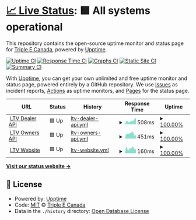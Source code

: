 # [📈 Live Status](https://status.triplee.dev): <!--live status--> **🟩 All systems operational**

This repository contains the open-source uptime monitor and status page for [Triple E Canada](http://tripleerv.com), powered by [Upptime](https://github.com/upptime/upptime).

[![Uptime CI](https://github.com/koj-co/upptime/workflows/Uptime%20CI/badge.svg)](https://github.com/koj-co/upptime/actions?query=workflow%3A%22Uptime+CI%22)
[![Response Time CI](https://github.com/koj-co/upptime/workflows/Response%20Time%20CI/badge.svg)](https://github.com/koj-co/upptime/actions?query=workflow%3A%22Response+Time+CI%22)
[![Graphs CI](https://github.com/koj-co/upptime/workflows/Graphs%20CI/badge.svg)](https://github.com/koj-co/upptime/actions?query=workflow%3A%22Graphs+CI%22)
[![Static Site CI](https://github.com/koj-co/upptime/workflows/Static%20Site%20CI/badge.svg)](https://github.com/koj-co/upptime/actions?query=workflow%3A%22Static+Site+CI%22)
[![Summary CI](https://github.com/koj-co/upptime/workflows/Summary%20CI/badge.svg)](https://github.com/koj-co/upptime/actions?query=workflow%3A%22Summary+CI%22)

With [Upptime](https://upptime.js.org), you can get your own unlimited and free uptime monitor and status page, powered entirely by a GitHub repository. We use [Issues](https://github.com/tripleerv/dealer-api-status/issues) as incident reports, [Actions](https://github.com/tripleerv/dealer-api-status/actions) as uptime monitors, and [Pages](https://status.triplee.dev) for the status page.

<!--start: status pages-->
<!-- This summary is generated by Upptime (https://github.com/upptime/upptime) -->
<!-- Do not edit this manually, your changes will be overwritten -->
<!-- prettier-ignore -->
| URL | Status | History | Response Time | Uptime |
| --- | ------ | ------- | ------------- | ------ |
| <img alt="" src="https://icons.duckduckgo.com/ip3/dealer.api.leisurevans.com.ico" height="13"> [LTV Dealer API](https://dealer.api.leisurevans.com) | 🟩 Up | [ltv-dealer-api.yml](https://github.com/tripleerv/dealer-api-status/commits/HEAD/history/ltv-dealer-api.yml) | <details><summary><img alt="Response time graph" src="./graphs/ltv-dealer-api/response-time-week.png" height="20"> 508ms</summary><br><a href="https://status.triplee.dev/history/ltv-dealer-api"><img alt="Response time 513" src="https://img.shields.io/endpoint?url=https%3A%2F%2Fraw.githubusercontent.com%2Ftripleerv%2Fdealer-api-status%2FHEAD%2Fapi%2Fltv-dealer-api%2Fresponse-time.json"></a><br><a href="https://status.triplee.dev/history/ltv-dealer-api"><img alt="24-hour response time 911" src="https://img.shields.io/endpoint?url=https%3A%2F%2Fraw.githubusercontent.com%2Ftripleerv%2Fdealer-api-status%2FHEAD%2Fapi%2Fltv-dealer-api%2Fresponse-time-day.json"></a><br><a href="https://status.triplee.dev/history/ltv-dealer-api"><img alt="7-day response time 508" src="https://img.shields.io/endpoint?url=https%3A%2F%2Fraw.githubusercontent.com%2Ftripleerv%2Fdealer-api-status%2FHEAD%2Fapi%2Fltv-dealer-api%2Fresponse-time-week.json"></a><br><a href="https://status.triplee.dev/history/ltv-dealer-api"><img alt="30-day response time 389" src="https://img.shields.io/endpoint?url=https%3A%2F%2Fraw.githubusercontent.com%2Ftripleerv%2Fdealer-api-status%2FHEAD%2Fapi%2Fltv-dealer-api%2Fresponse-time-month.json"></a><br><a href="https://status.triplee.dev/history/ltv-dealer-api"><img alt="1-year response time 495" src="https://img.shields.io/endpoint?url=https%3A%2F%2Fraw.githubusercontent.com%2Ftripleerv%2Fdealer-api-status%2FHEAD%2Fapi%2Fltv-dealer-api%2Fresponse-time-year.json"></a></details> | <details><summary><a href="https://status.triplee.dev/history/ltv-dealer-api">100.00%</a></summary><a href="https://status.triplee.dev/history/ltv-dealer-api"><img alt="All-time uptime 100.00%" src="https://img.shields.io/endpoint?url=https%3A%2F%2Fraw.githubusercontent.com%2Ftripleerv%2Fdealer-api-status%2FHEAD%2Fapi%2Fltv-dealer-api%2Fuptime.json"></a><br><a href="https://status.triplee.dev/history/ltv-dealer-api"><img alt="24-hour uptime 100.00%" src="https://img.shields.io/endpoint?url=https%3A%2F%2Fraw.githubusercontent.com%2Ftripleerv%2Fdealer-api-status%2FHEAD%2Fapi%2Fltv-dealer-api%2Fuptime-day.json"></a><br><a href="https://status.triplee.dev/history/ltv-dealer-api"><img alt="7-day uptime 100.00%" src="https://img.shields.io/endpoint?url=https%3A%2F%2Fraw.githubusercontent.com%2Ftripleerv%2Fdealer-api-status%2FHEAD%2Fapi%2Fltv-dealer-api%2Fuptime-week.json"></a><br><a href="https://status.triplee.dev/history/ltv-dealer-api"><img alt="30-day uptime 100.00%" src="https://img.shields.io/endpoint?url=https%3A%2F%2Fraw.githubusercontent.com%2Ftripleerv%2Fdealer-api-status%2FHEAD%2Fapi%2Fltv-dealer-api%2Fuptime-month.json"></a><br><a href="https://status.triplee.dev/history/ltv-dealer-api"><img alt="1-year uptime 100.00%" src="https://img.shields.io/endpoint?url=https%3A%2F%2Fraw.githubusercontent.com%2Ftripleerv%2Fdealer-api-status%2FHEAD%2Fapi%2Fltv-dealer-api%2Fuptime-year.json"></a></details>
| <img alt="" src="https://icons.duckduckgo.com/ip3/api.leisurevans.com.ico" height="13"> [LTV Owners API](https://api.leisurevans.com) | 🟩 Up | [ltv-owners-api.yml](https://github.com/tripleerv/dealer-api-status/commits/HEAD/history/ltv-owners-api.yml) | <details><summary><img alt="Response time graph" src="./graphs/ltv-owners-api/response-time-week.png" height="20"> 451ms</summary><br><a href="https://status.triplee.dev/history/ltv-owners-api"><img alt="Response time 579" src="https://img.shields.io/endpoint?url=https%3A%2F%2Fraw.githubusercontent.com%2Ftripleerv%2Fdealer-api-status%2FHEAD%2Fapi%2Fltv-owners-api%2Fresponse-time.json"></a><br><a href="https://status.triplee.dev/history/ltv-owners-api"><img alt="24-hour response time 311" src="https://img.shields.io/endpoint?url=https%3A%2F%2Fraw.githubusercontent.com%2Ftripleerv%2Fdealer-api-status%2FHEAD%2Fapi%2Fltv-owners-api%2Fresponse-time-day.json"></a><br><a href="https://status.triplee.dev/history/ltv-owners-api"><img alt="7-day response time 451" src="https://img.shields.io/endpoint?url=https%3A%2F%2Fraw.githubusercontent.com%2Ftripleerv%2Fdealer-api-status%2FHEAD%2Fapi%2Fltv-owners-api%2Fresponse-time-week.json"></a><br><a href="https://status.triplee.dev/history/ltv-owners-api"><img alt="30-day response time 396" src="https://img.shields.io/endpoint?url=https%3A%2F%2Fraw.githubusercontent.com%2Ftripleerv%2Fdealer-api-status%2FHEAD%2Fapi%2Fltv-owners-api%2Fresponse-time-month.json"></a><br><a href="https://status.triplee.dev/history/ltv-owners-api"><img alt="1-year response time 557" src="https://img.shields.io/endpoint?url=https%3A%2F%2Fraw.githubusercontent.com%2Ftripleerv%2Fdealer-api-status%2FHEAD%2Fapi%2Fltv-owners-api%2Fresponse-time-year.json"></a></details> | <details><summary><a href="https://status.triplee.dev/history/ltv-owners-api">100.00%</a></summary><a href="https://status.triplee.dev/history/ltv-owners-api"><img alt="All-time uptime 100.00%" src="https://img.shields.io/endpoint?url=https%3A%2F%2Fraw.githubusercontent.com%2Ftripleerv%2Fdealer-api-status%2FHEAD%2Fapi%2Fltv-owners-api%2Fuptime.json"></a><br><a href="https://status.triplee.dev/history/ltv-owners-api"><img alt="24-hour uptime 100.00%" src="https://img.shields.io/endpoint?url=https%3A%2F%2Fraw.githubusercontent.com%2Ftripleerv%2Fdealer-api-status%2FHEAD%2Fapi%2Fltv-owners-api%2Fuptime-day.json"></a><br><a href="https://status.triplee.dev/history/ltv-owners-api"><img alt="7-day uptime 100.00%" src="https://img.shields.io/endpoint?url=https%3A%2F%2Fraw.githubusercontent.com%2Ftripleerv%2Fdealer-api-status%2FHEAD%2Fapi%2Fltv-owners-api%2Fuptime-week.json"></a><br><a href="https://status.triplee.dev/history/ltv-owners-api"><img alt="30-day uptime 100.00%" src="https://img.shields.io/endpoint?url=https%3A%2F%2Fraw.githubusercontent.com%2Ftripleerv%2Fdealer-api-status%2FHEAD%2Fapi%2Fltv-owners-api%2Fuptime-month.json"></a><br><a href="https://status.triplee.dev/history/ltv-owners-api"><img alt="1-year uptime 100.00%" src="https://img.shields.io/endpoint?url=https%3A%2F%2Fraw.githubusercontent.com%2Ftripleerv%2Fdealer-api-status%2FHEAD%2Fapi%2Fltv-owners-api%2Fuptime-year.json"></a></details>
| <img alt="" src="https://icons.duckduckgo.com/ip3/leisurevans.com.ico" height="13"> [LTV Website](https://leisurevans.com) | 🟩 Up | [ltv-website.yml](https://github.com/tripleerv/dealer-api-status/commits/HEAD/history/ltv-website.yml) | <details><summary><img alt="Response time graph" src="./graphs/ltv-website/response-time-week.png" height="20"> 160ms</summary><br><a href="https://status.triplee.dev/history/ltv-website"><img alt="Response time 1802" src="https://img.shields.io/endpoint?url=https%3A%2F%2Fraw.githubusercontent.com%2Ftripleerv%2Fdealer-api-status%2FHEAD%2Fapi%2Fltv-website%2Fresponse-time.json"></a><br><a href="https://status.triplee.dev/history/ltv-website"><img alt="24-hour response time 133" src="https://img.shields.io/endpoint?url=https%3A%2F%2Fraw.githubusercontent.com%2Ftripleerv%2Fdealer-api-status%2FHEAD%2Fapi%2Fltv-website%2Fresponse-time-day.json"></a><br><a href="https://status.triplee.dev/history/ltv-website"><img alt="7-day response time 160" src="https://img.shields.io/endpoint?url=https%3A%2F%2Fraw.githubusercontent.com%2Ftripleerv%2Fdealer-api-status%2FHEAD%2Fapi%2Fltv-website%2Fresponse-time-week.json"></a><br><a href="https://status.triplee.dev/history/ltv-website"><img alt="30-day response time 145" src="https://img.shields.io/endpoint?url=https%3A%2F%2Fraw.githubusercontent.com%2Ftripleerv%2Fdealer-api-status%2FHEAD%2Fapi%2Fltv-website%2Fresponse-time-month.json"></a><br><a href="https://status.triplee.dev/history/ltv-website"><img alt="1-year response time 1647" src="https://img.shields.io/endpoint?url=https%3A%2F%2Fraw.githubusercontent.com%2Ftripleerv%2Fdealer-api-status%2FHEAD%2Fapi%2Fltv-website%2Fresponse-time-year.json"></a></details> | <details><summary><a href="https://status.triplee.dev/history/ltv-website">100.00%</a></summary><a href="https://status.triplee.dev/history/ltv-website"><img alt="All-time uptime 99.97%" src="https://img.shields.io/endpoint?url=https%3A%2F%2Fraw.githubusercontent.com%2Ftripleerv%2Fdealer-api-status%2FHEAD%2Fapi%2Fltv-website%2Fuptime.json"></a><br><a href="https://status.triplee.dev/history/ltv-website"><img alt="24-hour uptime 100.00%" src="https://img.shields.io/endpoint?url=https%3A%2F%2Fraw.githubusercontent.com%2Ftripleerv%2Fdealer-api-status%2FHEAD%2Fapi%2Fltv-website%2Fuptime-day.json"></a><br><a href="https://status.triplee.dev/history/ltv-website"><img alt="7-day uptime 100.00%" src="https://img.shields.io/endpoint?url=https%3A%2F%2Fraw.githubusercontent.com%2Ftripleerv%2Fdealer-api-status%2FHEAD%2Fapi%2Fltv-website%2Fuptime-week.json"></a><br><a href="https://status.triplee.dev/history/ltv-website"><img alt="30-day uptime 100.00%" src="https://img.shields.io/endpoint?url=https%3A%2F%2Fraw.githubusercontent.com%2Ftripleerv%2Fdealer-api-status%2FHEAD%2Fapi%2Fltv-website%2Fuptime-month.json"></a><br><a href="https://status.triplee.dev/history/ltv-website"><img alt="1-year uptime 99.96%" src="https://img.shields.io/endpoint?url=https%3A%2F%2Fraw.githubusercontent.com%2Ftripleerv%2Fdealer-api-status%2FHEAD%2Fapi%2Fltv-website%2Fuptime-year.json"></a></details>

<!--end: status pages-->

[**Visit our status website →**](https://status.triplee.dev)

## 📄 License

- Powered by: [Upptime](https://github.com/upptime/upptime)
- Code: [MIT](./LICENSE) © [Triple E Canada](http://tripleerv.com)
- Data in the `./history` directory: [Open Database License](https://opendatacommons.org/licenses/odbl/1-0/)
